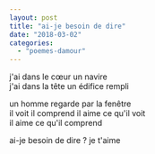 ```yaml
---
layout: post
title: "ai-je besoin de dire"
date: "2018-03-02"
categories: 
  - "poemes-damour"
---
```


j'ai dans le cœur un navire  
j'ai dans la tête un édifice rempli

un homme regarde par la fenêtre  
il voit il comprend il aime ce qu'il voit  
il aime ce qu'il comprend

ai-je besoin de dire ? je t'aime
